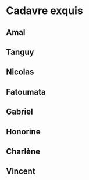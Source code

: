# Cadavre exquis

## Amal

## Tanguy

## Nicolas

## Fatoumata

## Gabriel

## Honorine

## Charlène

## Vincent

